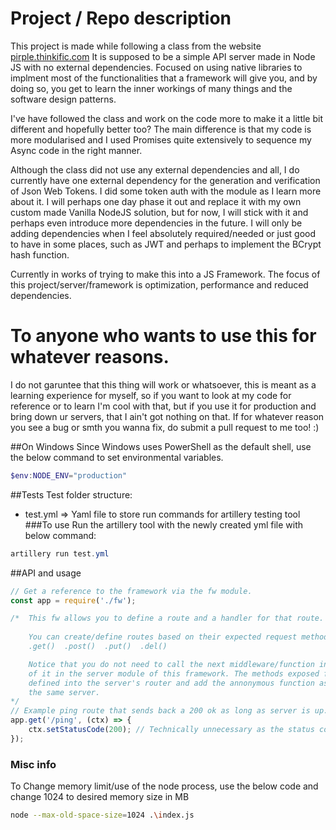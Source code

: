 # Project / Repo description
This project is made while following a class from the website [pirple.thinkific.com](pirple.thinkific.com)
It is supposed to be a simple API server made in Node JS with no external dependencies.
Focused on using native libraries to implment most of the functionalities that a framework will give you,
and by doing so, you get to learn the inner workings of many things and the software design patterns.

I've have followed the class and work on the code more to make it a little bit different and hopefully
better too? The main difference is that my code is more modularised and I used Promises quite extensively
to sequence my Async code in the right manner.

Although the class did not use any external dependencies and all, I do currently have one external dependency
for the generation and verification of Json Web Tokens. I did some token auth with the module as I learn more
about it. I will perhaps one day phase it out and replace it with my own custom made Vanilla NodeJS solution,
but for now, I will stick with it and perhaps even introduce more dependencies in the future.
I will only be adding dependencies when I feel absolutely required/needed or just good to have in some places,
such as JWT and perhaps to implement the BCrypt hash function.

Currently in works of trying to make this into a JS Framework.
The focus of this project/server/framework is optimization, performance and reduced dependencies.

# To anyone who wants to use this for whatever reasons.
I do not garuntee that this thing will work or whatsoever, this is meant as a learning experience for myself,
so if you want to look at my code for reference or to learn I'm cool with that, but if you use it for
production and bring down ur servers, that I ain't got nothing on that. If for whatever reason you see a bug
or smth you wanna fix, do submit a pull request to me too! :)

##On Windows
Since Windows uses PowerShell as the default shell, use the below command
to set environmental variables.
```powershell
$env:NODE_ENV="production"
```

##Tests
Test folder structure:
- test.yml	=> Yaml file to store run commands for artillery testing tool
###To use
Run the artillery tool with the newly created yml file with below command:
```powershell
artillery run test.yml
```

##API and usage
```js
// Get a reference to the framework via the fw module.
const app = require('./fw');

/*	This fw allows you to define a route and a handler for that route.
	
	You can create/define routes based on their expected request methods with the built in methods like
	.get()  .post()  .put()  .del()

	Notice that you do not need to call the next middleware/function in the cycle, as the fw takes care
	of it in the server module of this framework. The methods exposed fw just adds that route that you
	defined into the server's router and add the annonymous function as the handler for that route in
	the same server.
*/
// Example ping route that sends back a 200 ok as long as server is up.
app.get('/ping', (ctx) => {
	ctx.setStatusCode(200); // Technically unnecessary as the status code defaults to 200 if not set.
});
```

### Misc info
To Change memory limit/use of the node process, use the below code and change 1024 to desired memory size in MB
```bash
node --max-old-space-size=1024 .\index.js